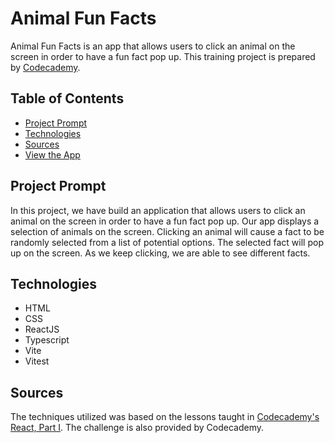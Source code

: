 # **Animal Fun Facts**

Animal Fun Facts is an app that allows users to click an animal on the screen in order to have a fun fact pop up.
This training project is prepared by [Codecademy](https://www.codecademy.com).

## Table of Contents

- [Project Prompt](#project-prompt)
- [Technologies](#technologies)
- [Sources](#sources)
- [View the App](#view-the-app)

## Project Prompt

In this project, we have build an application that allows users to click an animal on the screen in order to have a fun fact pop up. Our app displays a selection of animals on the screen. Clicking an animal will cause a fact to be randomly selected from a list of potential options. The selected fact will pop up on the screen. As we keep clicking, we are able to see different facts.

## Technologies

- HTML
- CSS
- ReactJS
- Typescript
- Vite
- Vitest

## Sources

The techniques utilized was based on the lessons taught in [Codecademy's React, Part I](https://www.codecademy.com/paths/full-stack-engineer-career-path/tracks/fscp-22-react-part-i/modules/wdcp-22-introduction-react-part-i/informationals/wdcp-22-introduction-react-part-i). The challenge is also provided by Codecademy.
